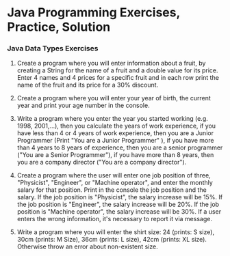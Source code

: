 # Java Programming Exercises, Practice, Solution
### Java Data Types Exercises <!-- [19 exercises with solution] -->

1. Create a program where you will enter information about a fruit, by creating a String for the name of a fruit and a double value for its price. Enter 4 names and 4 prices for a specific fruit and in each row print the name of the fruit and its price for a 30% discount.

2. Create a program where you will enter your year of birth, the current year and print your age number in the console.

3. Write a program where you enter the year you started working (e.g. 1998, 2001,...), then you calculate the years of work experience, if you have less than 4 or 4 years of work experience, then you are a Junior Programmer (Print "You are a Junior Programmer" ), if you have more than 4 years to 8 years of experience, then you are a senior programmer ("You are a Senior Programmer"), if you have more than 8 years, then you are a company director ("You are a company director").

4. Create a program where the user will enter one job position of three, "Physicist", "Engineer", or "Machine operator", and enter the monthly salary for that position. Print in the console the job position and the salary. If the job position is "Physicist", the salary increase will be 15%. If the job position is "Engineer", the salary increase will be 20%. If the job position is "Machine operator", the salary increase will be 30%. If a user enters the wrong information, it's necessary to report it via message.

5. Write a program where you will enter the shirt size: 24 (prints: S size), 30cm (prints: M Size), 36cm (prints: L size), 42cm (prints: XL size). Otherwise throw an error about non-existent size.
